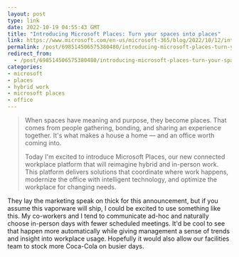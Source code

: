 ```yaml
---
layout: post
type: link
date: 2022-10-19 04:55:43 GMT
title: "Introducing Microsoft Places: Turn your spaces into places"
link: https://www.microsoft.com/en-us/microsoft-365/blog/2022/10/12/introducing-microsoft-places-turn-your-spaces-into-places/
permalink: /post/698514506575380480/introducing-microsoft-places-turn-your-spaces
redirect_from: 
  - /post/698514506575380480/introducing-microsoft-places-turn-your-spaces
categories:
- microsoft
- places
- hybrid work
- microsoft places
- office
---
```

<blockquote><p>When spaces have meaning and purpose, they become places. That comes from people gathering, bonding, and sharing an experience together. It's what makes a house a home — and an office worth coming into.</p>
<p>Today I'm excited to introduce Microsoft Places, our new connected workplace platform that will reimagine hybrid and in-person work. This platform delivers solutions that coordinate where work happens, modernize the office with intelligent technology, and optimize the workplace for changing needs.</p></blockquote>

<p>They lay the marketing speak on thick for this announcement, but if you assume this vaporware will ship, I could be excited to use something like this. My co-workers and I tend to communicate ad-hoc and naturally choose in-person days with fewer scheduled meetings. It'd be cool to see that happen more automatically while giving management a sense of trends and insight into workplace usage. Hopefully it would also allow our facilities team to stock more Coca-Cola on busier days.</p>
